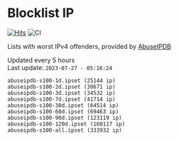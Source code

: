 # Blocklist IP

[![Hits](https://hits.seeyoufarm.com/api/count/incr/badge.svg?url=https%3A%2F%2Fgithub.com%2Fborestad%2Fblocklist-ip%2F&count_bg=%2379C83D&title_bg=%23555555&icon=&icon_color=%23E7E7E7&title=hits&edge_flat=false)](https://hits.seeyoufarm.com)  ![CI](https://img.shields.io/github/workflow/status/borestad/blocklist-ip/CI?style=flat-square)

Lists with worst IPv4 offenders, provided by [AbuseIPDB](https://www.abuseipdb.com/)

<!-- FOOTER-PLACEHOLDER -->
Updated every 5 hours<br>
Last update: `2023-07-27 - 05:16:24`
```
abuseipdb-s100-1d.ipset (25144 ip)
abuseipdb-s100-2d.ipset (30671 ip)
abuseipdb-s100-3d.ipset (34532 ip)
abuseipdb-s100-7d.ipset (41714 ip)
abuseipdb-s100-30d.ipset (64514 ip)
abuseipdb-s100-60d.ipset (69463 ip)
abuseipdb-s100-90d.ipset (123119 ip)
abuseipdb-s100-120d.ipset (160117 ip)
abuseipdb-s100-all.ipset (333932 ip)
```
